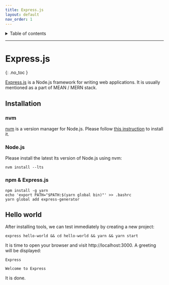 ```yaml
---
title: Express.js
layout: default
nav_order: 1
---
```


<details closed markdown="block">
  <summary>
    Table of contents
  </summary>
  {: .text-delta }
- TOC
{:toc}
</details>

---

# Express.js
{: .no_toc }

[Express.js](https://expressjs.com) is a Node.js framework for writing web applications. It is usually mentioned as a part of MEAN / MERN stack.

## Installation

### nvm

[nvm](https://github.com/nvm-sh/nvm) is a version manager for Node.js. Please follow [this instruction](https://github.com/nvm-sh/nvm?tab=readme-ov-file#installing-and-updating) to install it.

### Node.js

Please install the latest lts version of Node.js using nvm:

```shell
nvm install --lts
```

### npm & Express.js

```shell
npm install -g yarn
echo 'export PATH="$PATH:$(yarn global bin)"' >> .bashrc
yarn global add express-generator
```
## Hello world

After installing tools, we can test immediately by creating a new project:

```shell
express hello-world && cd hello-world && yarn && yarn start
```

It is time to open your browser and visit http://localhost:3000. A greeting will be displayed:

```
Express

Welcome to Express
```

It is done.